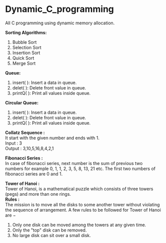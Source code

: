 # Dynamic_C_programming
All C programming using dynamic memory allocation.


<b>Sorting Algorithms:</b>
1. Bubble Sort
2. Selection Sort
3. Insertion Sort
4. Quick Sort
5. Merge Sort

<b>Queue:</b>
1. insert( ): Insert a data in queue.
2. delet( ): Delete front value in queue.
3. printQ( ): Print all values inside queue.

<b>Circular Queue:</b>
1. insert( ): Insert a data in queue.
2. delet( ): Delete front value in queue.
3. printQ( ): Print all values inside queue.

<b>Collatz Sequence :</b><br>
It start with the given number and ends with 1.<br>
Input : 3<br>
Output : 3,10,5,16,8,4,2,1

<b>Fibonacci Series :</b><br> 
In case of fibonacci series, next number is the sum of previous two numbers for example 0, 1, 1, 2, 3, 5, 8, 13, 21 etc. The first two numbers of fibonacci series are 0 and 1.

<b>Tower of Hanoi :</b><br>
Tower of Hanoi, is a mathematical puzzle which consists of three towers (pegs) and more than one rings.<br>
<b>Rules :</b><br>
The mission is to move all the disks to some another tower without violating the sequence of arrangement. A few rules to be followed for Tower of Hanoi are −
1. Only one disk can be moved among the towers at any given time.
2. Only the "top" disk can be removed.
3. No large disk can sit over a small disk.
